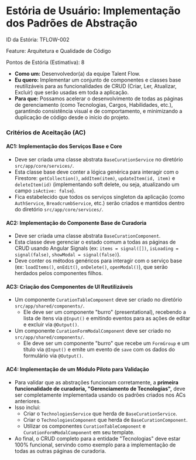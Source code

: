 # **Estória de Usuário: Implementação dos Padrões de Abstração**

ID da Estória: TFLOW-002

Feature: Arquitetura e Qualidade de Código

Pontos de Estória (Estimativa): 8

- **Como um:** Desenvolvedor(a) da equipe Talent Flow.
- **Eu quero:** Implementar um conjunto de componentes e classes base reutilizáveis para as funcionalidades de CRUD (Criar, Ler, Atualizar, Excluir) que serão usadas em toda a aplicação.
- **Para que:** Possamos acelerar o desenvolvimento de todas as páginas de gerenciamento (como Tecnologias, Cargos, Habilidades, etc.), garantindo consistência visual e de comportamento, e minimizando a duplicação de código desde o início do projeto.

### **Critérios de Aceitação (AC)**

#### **AC1: Implementação dos Serviços Base e Core**

- Deve ser criada uma classe abstrata `BaseCurationService` no diretório `src/app/core/services/`.
- Esta classe base deve conter a lógica genérica para interagir com o Firestore: `getCollection()`, `addItem(item)`, `updateItem(id, item)` e `deleteItem(id)` (implementando soft delete, ou seja, atualizando um campo `isActive: false`).
- Fica estabelecido que todos os serviços singleton da aplicação (como `AuthService`, `BreadcrumbService`, etc.) serão criados e mantidos dentro do diretório `src/app/core/services/`.

#### **AC2: Implementação do Componente Base de Curadoria**

- Deve ser criada uma classe abstrata `BaseCurationComponent`.
- Esta classe deve gerenciar o estado comum a todas as páginas de CRUD usando Angular Signals (ex: `items = signal([])`, `isLoading = signal(false)`, `showModal = signal(false)`).
- Deve conter os métodos genéricos para interagir com o serviço base (ex: `loadItems()`, `onEdit()`, `onDelete()`, `openModal()`), que serão herdados pelos componentes filhos.

#### **AC3: Criação dos Componentes de UI Reutilizáveis**

- Um componente `CurationTableComponent` deve ser criado no diretório `src/app/shared/components/`.
    - Ele deve ser um componente "burro" (presentational), recebendo a lista de itens via `@Input()` e emitindo eventos para as ações de editar e excluir via `@Output()`.
- Um componente `CurationFormModalComponent` deve ser criado no `src/app/shared/components/`.
    - Ele deve ser um componente "burro" que recebe um `FormGroup` e um título via `@Input()` e emite um evento de `save` com os dados do formulário via `@Output()`.

#### **AC4: Implementação de um Módulo Piloto para Validação**

- Para validar que as abstrações funcionam corretamente, a **primeira funcionalidade de curadoria, "Gerenciamento de Tecnologias",** deve ser completamente implementada usando os padrões criados nos ACs anteriores.
- Isso inclui:
    - Criar o `TechnologiesService` que herda de `BaseCurationService`.
    - Criar o `TechnologiesComponent` que herda de `BaseCurationComponent`.
    - Utilizar os componentes `CurationTableComponent` e `CurationFormModalComponent` em seu template.
- Ao final, o CRUD completo para a entidade "Tecnologias" deve estar 100% funcional, servindo como exemplo para a implementação de todas as outras páginas de curadoria.